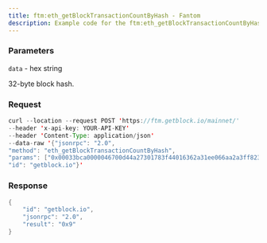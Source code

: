 ```yaml
---
title: ftm:eth_getBlockTransactionCountByHash - Fantom
description: Example code for the ftm:eth_getBlockTransactionCountByHash json-rpc method. Сomplete guide on how to use ftm:eth_getBlockTransactionCountByHash json-rpc in GetBlock.io Web3 documentation.
---
```


### Parameters


`data` - hex string

32-byte block hash.

### Request

``` java
curl --location --request POST 'https://ftm.getblock.io/mainnet/' 
--header 'x-api-key: YOUR-API-KEY' 
--header 'Content-Type: application/json' 
--data-raw '{"jsonrpc": "2.0",
"method": "eth_getBlockTransactionCountByHash",
"params": ["0x00033bca0000046700d44a27301783f44016362a31ee066aa2a3ff82350783a9"],
"id": "getblock.io"}'
```

###  Response

``` java
{
    "id": "getblock.io",
    "jsonrpc": "2.0",
    "result": "0x9"
}
```

